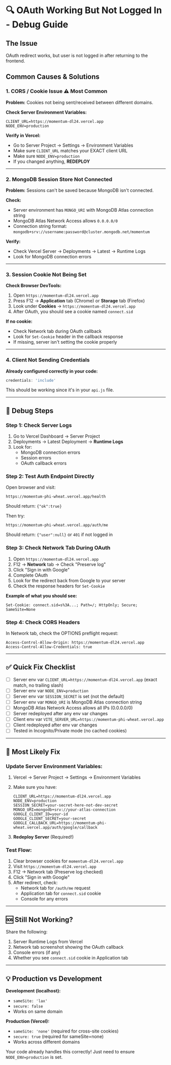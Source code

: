 # 🔍 OAuth Working But Not Logged In - Debug Guide

## The Issue
OAuth redirect works, but user is not logged in after returning to the frontend.

## Common Causes & Solutions

### 1. CORS / Cookie Issue ⚠️ Most Common

**Problem:** Cookies not being sent/received between different domains.

**Check Server Environment Variables:**
```
CLIENT_URL=https://momentum-dl24.vercel.app
NODE_ENV=production
```

**Verify in Vercel:**
- Go to Server Project → Settings → Environment Variables
- Make sure `CLIENT_URL` matches your EXACT client URL
- Make sure `NODE_ENV=production`
- If you changed anything, **REDEPLOY**

---

### 2. MongoDB Session Store Not Connected

**Problem:** Sessions can't be saved because MongoDB isn't connected.

**Check:**
- Server environment has `MONGO_URI` with MongoDB Atlas connection string
- MongoDB Atlas Network Access allows `0.0.0.0/0`
- Connection string format: `mongodb+srv://username:password@cluster.mongodb.net/momentum`

**Verify:**
- Check Vercel Server → Deployments → Latest → Runtime Logs
- Look for MongoDB connection errors

---

### 3. Session Cookie Not Being Set

**Check Browser DevTools:**

1. Open `https://momentum-dl24.vercel.app`
2. Press F12 → **Application** tab (Chrome) or **Storage** tab (Firefox)
3. Look under **Cookies** → `https://momentum-dl24.vercel.app`
4. After OAuth, you should see a cookie named `connect.sid`

**If no cookie:**
- Check Network tab during OAuth callback
- Look for `Set-Cookie` header in the callback response
- If missing, server isn't setting the cookie properly

---

### 4. Client Not Sending Credentials

**Already configured correctly in your code:**
```javascript
credentials: 'include'
```

This should be working since it's in your `api.js` file.

---

## 🧪 Debug Steps

### Step 1: Check Server Logs

1. Go to Vercel Dashboard → Server Project
2. Deployments → Latest Deployment → **Runtime Logs**
3. Look for:
   - MongoDB connection errors
   - Session errors
   - OAuth callback errors

### Step 2: Test Auth Endpoint Directly

Open browser and visit:
```
https://momentum-phi-wheat.vercel.app/health
```

Should return: `{"ok":true}`

Then try:
```
https://momentum-phi-wheat.vercel.app/auth/me
```

Should return: `{"user":null}` or `401` if not logged in

### Step 3: Check Network Tab During OAuth

1. Open `https://momentum-dl24.vercel.app`
2. F12 → **Network** tab → Check "Preserve log"
3. Click "Sign in with Google"
4. Complete OAuth
5. Look for the redirect back from Google to your server
6. Check the response headers for `Set-Cookie`

**Example of what you should see:**
```
Set-Cookie: connect.sid=s%3A...; Path=/; HttpOnly; Secure; SameSite=None
```

### Step 4: Check CORS Headers

In Network tab, check the OPTIONS preflight request:
```
Access-Control-Allow-Origin: https://momentum-dl24.vercel.app
Access-Control-Allow-Credentials: true
```

---

## ✅ Quick Fix Checklist

- [ ] Server env var `CLIENT_URL=https://momentum-dl24.vercel.app` (exact match, no trailing slash)
- [ ] Server env var `NODE_ENV=production`
- [ ] Server env var `SESSION_SECRET` is set (not the default)
- [ ] Server env var `MONGO_URI` is MongoDB Atlas connection string
- [ ] MongoDB Atlas Network Access allows all IPs (0.0.0.0/0)
- [ ] Server redeployed after any env var changes
- [ ] Client env var `VITE_SERVER_URL=https://momentum-phi-wheat.vercel.app`
- [ ] Client redeployed after env var changes
- [ ] Tested in Incognito/Private mode (no cached cookies)

---

## 🔧 Most Likely Fix

### Update Server Environment Variables:

1. Vercel → Server Project → Settings → Environment Variables
2. Make sure you have:
   ```
   CLIENT_URL=https://momentum-dl24.vercel.app
   NODE_ENV=production
   SESSION_SECRET=your-secret-here-not-dev-secret
   MONGO_URI=mongodb+srv://your-atlas-connection
   GOOGLE_CLIENT_ID=your-id
   GOOGLE_CLIENT_SECRET=your-secret
   GOOGLE_CALLBACK_URL=https://momentum-phi-wheat.vercel.app/auth/google/callback
   ```

3. **Redeploy Server** (Required!)

### Test Flow:

1. Clear browser cookies for `momentum-dl24.vercel.app`
2. Visit `https://momentum-dl24.vercel.app`
3. F12 → Network tab (Preserve log checked)
4. Click "Sign in with Google"
5. After redirect, check:
   - Network tab for `/auth/me` request
   - Application tab for `connect.sid` cookie
   - Console for any errors

---

## 🆘 Still Not Working?

Share the following:
1. Server Runtime Logs from Vercel
2. Network tab screenshot showing the OAuth callback
3. Console errors (if any)
4. Whether you see `connect.sid` cookie in Application tab

---

## 💡 Production vs Development

**Development (localhost):**
- `sameSite: 'lax'`
- `secure: false`
- Works on same domain

**Production (Vercel):**
- `sameSite: 'none'` (required for cross-site cookies)
- `secure: true` (required for sameSite=none)
- Works across different domains

Your code already handles this correctly! Just need to ensure `NODE_ENV=production` is set.
